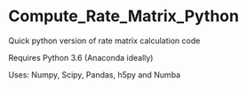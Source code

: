 # Compute_Rate_Matrix_Python
Quick python version of rate matrix calculation code

Requires Python 3.6 (Anaconda ideally)

Uses: Numpy, Scipy, Pandas, h5py and Numba


